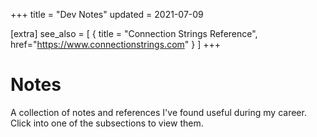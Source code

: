 +++
title = "Dev Notes"
updated = 2021-07-09

[extra]
see_also = [
  { title = "Connection Strings Reference", href="https://www.connectionstrings.com" }
]
+++

# Notes

A collection of notes and references I've found useful during my career. Click into one of the subsections to view them.